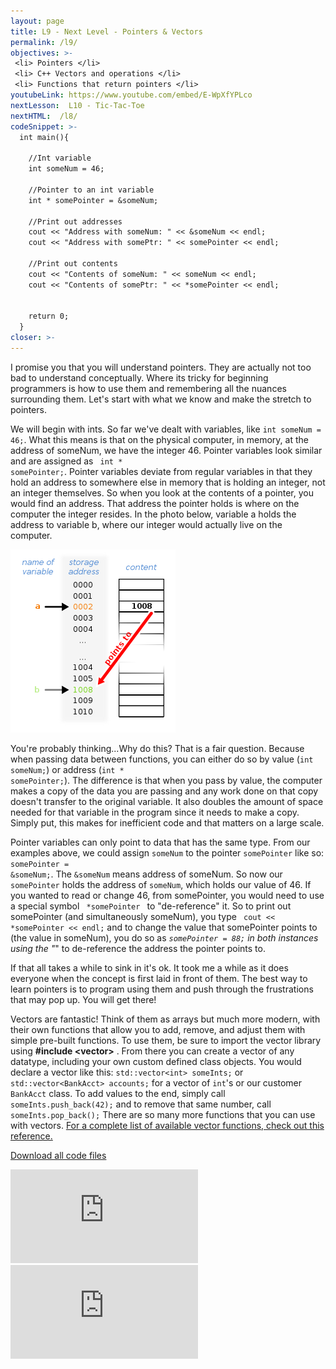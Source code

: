 ```yaml
---
layout: page
title: L9 - Next Level - Pointers & Vectors
permalink: /l9/
objectives: >-
 <li> Pointers </li>
 <li> C++ Vectors and operations </li>
 <li> Functions that return pointers </li>
youtubeLink: https://www.youtube.com/embed/E-WpXfYPLco
nextLesson:  L10 - Tic-Tac-Toe
nextHTML:  /l8/
codeSnippet: >-
  int main(){

    //Int variable
    int someNum = 46;

    //Pointer to an int variable
    int * somePointer = &someNum;

    //Print out addresses
    cout << "Address with someNum: " << &someNum << endl;
    cout << "Address with somePtr: " << somePointer << endl;

    //Print out contents
    cout << "Contents of someNum: " << someNum << endl;
    cout << "Contents of somePtr: " << *somePointer << endl;


    return 0;
  }
closer: >-
---
```

I promise you that you will understand pointers.  They are actually not too bad to understand conceptually. Where its tricky for beginning programmers is how to use them and remembering all the nuances surrounding them.  Let's start with what we know and make the stretch to pointers.  

We will begin with ints.  So far we've dealt with variables, like <code>int someNum = 46;</code>.  What this means is that on the physical computer, in memory, at the address of someNum, we have the integer 46.  Pointer variables look similar and are assigned as <code> int * somePointer;</code>. Pointer variables deviate from regular variables in that they hold an address to somewhere else in memory that is holding an integer, not an integer themselves.  So when you look at the contents of a pointer, you would find an address.  That address the pointer holds is where on the computer the integer resides.  In the photo below, variable a holds the address to variable b, where our integer would actually live on the computer.

 <img src="../img/pointers.png" alt="pointers" >

You're probably thinking...Why do this?  That is a fair question.  Because when passing data between functions, you can either do so by value (<code>int someNum;</code>) or address (<code>int * somePointer;</code>). The difference is that when you pass by value, the computer makes a copy of the data you are passing and any work done on that copy doesn't transfer to the original variable.  It also doubles the amount of space needed for that variable in the program since it needs to make a copy.  Simply put, this makes for inefficient code and that matters on a large scale.

Pointer variables can only point to data that has the same type.  From our examples above, we could assign <code>someNum</code> to the pointer <code>somePointer</code> like so: <code>somePointer = &someNum;</code>.  The <code>&someNum</code> means address of someNum.  So now our <code>somePointer</code> holds the address of <code>someNum</code>, which holds our value of 46.  If you wanted to read or change 46, from somePointer, you would need to use a special symbol <code> *somePointer </code> to "de-reference" it. So to print out somePointer (and simultaneously someNum), you type <code> cout << *somePointer << endl;</code> and to change the value that somePointer points to (the value in someNum), you do so as <code>*somePointer = 88;</code> in both instances using the "*" to de-reference the address the pointer points to.

If that all takes a while to sink in it's ok.  It took me a while as it does everyone when the concept is first laid in front of them.  The best way to learn pointers is to program using them and push through the frustrations that may pop up. You will get there!

Vectors are fantastic!  Think of them as arrays but much more modern, with their own functions that allow you to add, remove, and adjust them with simple pre-built functions.  To use them, be sure to import the vector library using <b>#include &lt;vector&gt;</b>  .  From there you can create a vector of any datatype, including your own custom defined class objects.  You would declare a vector like this:  <code>std::vector&lt;int&gt; someInts;</code> or <code>std::vector&lt;BankAcct&gt; accounts;</code> for a vector of <code>int</code>'s or our customer <code>BankAcct</code> class.  To add values to the end, simply call <code>someInts.push_back(42);</code> and to remove that same number, call <code>someInts.pop_back();</code>  There are so many more functions that you can use with vectors. <a href="http://www.cplusplus.com/reference/vector/vector/"> For a complete list of available vector functions, check out this reference.</a>

 <a href="../../projectCode/l9.zip" download>Download all code files</a>

<div class="embed-responsive embed-responsive-16by9 vid">
  <iframe class="embed-responsive-item" src="https://www.youtube.com/embed/ZtEK3hUguww" frameborder="0" allow="encrypted-media" allowfullscreen></iframe>
</div>

<div class="embed-responsive embed-responsive-16by9 vid">
  <iframe class="embed-responsive-item" src="https://www.youtube.com/embed/JEgAkxICluQ" frameborder="0" allow="encrypted-media" allowfullscreen></iframe>
</div>
